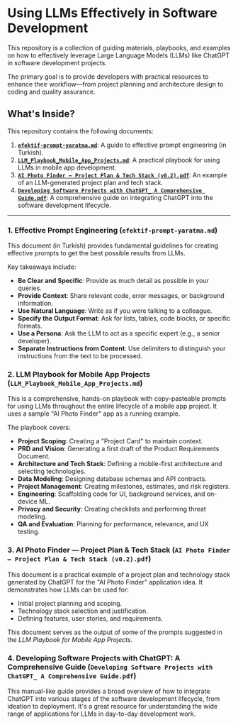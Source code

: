 # Using LLMs Effectively in Software Development

This repository is a collection of guiding materials, playbooks, and examples on how to effectively leverage Large Language Models (LLMs) like ChatGPT in software development projects.

The primary goal is to provide developers with practical resources to enhance their workflow—from project planning and architecture design to coding and quality assurance.

## What's Inside?

This repository contains the following documents:

1.  **[`efektif-prompt-yaratma.md`](./efektif-prompt-yaratma.md)**: A guide to effective prompt engineering (in Turkish).
2.  **[`LLM_Playbook_Mobile_App_Projects.md`](./LLM_Playbook_Mobile_App_Projects.md)**: A practical playbook for using LLMs in mobile app development.
3.  **[`AI Photo Finder — Project Plan & Tech Stack (v0.2).pdf`](./AI%20Photo%20Finder%20—%20Project%20Plan%20&%20Tech%20Stack%20(v0.2).pdf)**: An example of an LLM-generated project plan and tech stack.
4.  **[`Developing Software Projects with ChatGPT_ A Comprehensive Guide.pdf`](./Developing%20Software%20Projects%20with%20ChatGPT_%20A%20Comprehensive%20Guide.pdf)**: A comprehensive guide on integrating ChatGPT into the software development lifecycle.

---

### 1. Effective Prompt Engineering (`efektif-prompt-yaratma.md`)

This document (in Turkish) provides fundamental guidelines for creating effective prompts to get the best possible results from LLMs.

Key takeaways include:
-   **Be Clear and Specific**: Provide as much detail as possible in your queries.
-   **Provide Context**: Share relevant code, error messages, or background information.
-   **Use Natural Language**: Write as if you were talking to a colleague.
-   **Specify the Output Format**: Ask for lists, tables, code blocks, or specific formats.
-   **Use a Persona**: Ask the LLM to act as a specific expert (e.g., a senior developer).
-   **Separate Instructions from Content**: Use delimiters to distinguish your instructions from the text to be processed.

### 2. LLM Playbook for Mobile App Projects (`LLM_Playbook_Mobile_App_Projects.md`)

This is a comprehensive, hands-on playbook with copy-pasteable prompts for using LLMs throughout the entire lifecycle of a mobile app project. It uses a sample "AI Photo Finder" app as a running example.

The playbook covers:
-   **Project Scoping**: Creating a "Project Card" to maintain context.
-   **PRD and Vision**: Generating a first draft of the Product Requirements Document.
-   **Architecture and Tech Stack**: Defining a mobile-first architecture and selecting technologies.
-   **Data Modeling**: Designing database schemas and API contracts.
-   **Project Management**: Creating milestones, estimates, and risk registers.
-   **Engineering**: Scaffolding code for UI, background services, and on-device ML.
-   **Privacy and Security**: Creating checklists and performing threat modeling.
-   **QA and Evaluation**: Planning for performance, relevance, and UX testing.

### 3. AI Photo Finder — Project Plan & Tech Stack (`AI Photo Finder — Project Plan & Tech Stack (v0.2).pdf`)

This document is a practical example of a project plan and technology stack generated by ChatGPT for the "AI Photo Finder" application idea. It demonstrates how LLMs can be used for:

-   Initial project planning and scoping.
-   Technology stack selection and justification.
-   Defining features, user stories, and requirements.

This document serves as the output of some of the prompts suggested in the *LLM Playbook for Mobile App Projects*.

### 4. Developing Software Projects with ChatGPT: A Comprehensive Guide (`Developing Software Projects with ChatGPT_ A Comprehensive Guide.pdf`)

This manual-like guide provides a broad overview of how to integrate ChatGPT into various stages of the software development lifecycle, from ideation to deployment. It's a great resource for understanding the wide range of applications for LLMs in day-to-day development work.


